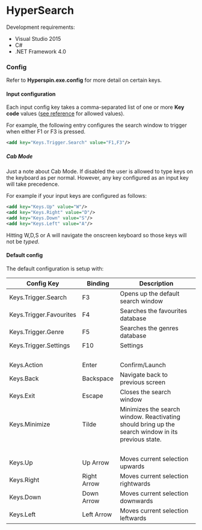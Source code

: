 # HyperSearch

Development requirements:
 
* Visual Studio 2015
* C#
* .NET Framework 4.0


### Config

Refer to **Hyperspin.exe.config** for more detail on certain keys.

#### Input configuration 

Each input config key takes a comma-separated list of one or more **Key code** values ([see reference](https://msdn.microsoft.com/en-us/library/system.windows.input.key%28v=vs.110%29.aspx) for allowed values).

For example, the following entry configures the search window to trigger when either F1 or F3 is pressed.

```xml
<add key="Keys.Trigger.Search" value="F1,F3"/>
```

##### Cab Mode
Just a note about Cab Mode. If disabled the user is allowed to type keys on the keyboard as per normal. However, any key configured as an input key will take precedence. 

For example if your input keys are configured as follows:

```xml
<add key="Keys.Up" value="W"/>
<add key="Keys.Right" value="D"/>
<add key="Keys.Down" value="S"/>
<add key="Keys.Left" value="A"/>
```
Hitting W,D,S or A will navigate the onscreen keyboard so those keys will not be *typed*.


#### Default config

The default configuration is setup with:


Config Key | Binding | Description
------------- | ------------- | -------------
Keys.Trigger.Search | F3 | Opens up the default search window
Keys.Trigger.Favourites | F4 | Searches the favourites database
Keys.Trigger.Genre | F5 | Searches the genres database
Keys.Trigger.Settings | F10 | Settings
&nbsp; | | |
Keys.Action | Enter | Confirm/Launch
Keys.Back|Backspace| Navigate back to previous screen
Keys.Exit|Escape| Closes the search window
Keys.Minimize|Tilde| Minimizes the search window. Reactivating should bring up the search window in its previous state.
&nbsp; | | |
Keys.Up|Up Arrow|Moves current selection upwards
Keys.Right|Right Arrow|Moves current selection rightwards
Keys.Down|Down Arrow|Moves current selection downwards
Keys.Left|Left Arrow|Moves current selection leftwards